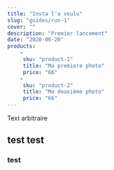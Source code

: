 ```yaml
---
title: "Insta l'a voulu"
slug: "guides/run-1"
cover: ""
description: "Premier lancement"
date: "2020-06-20"
products:  
    -
     sku: "product-1"
     title: "Ma premiere photo"
     price: "66"
    -
     sku: "product-2"
     title: "Ma deuxième photo"
     price: "66"   
---
```


Text arbitraire

## test test 

### test
